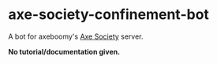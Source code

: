 # axe-society-confinement-bot

A bot for axeboomy's [Axe Society](https://discord.gg/fK2WVtmB7j) server.

**No tutorial/documentation given.**
